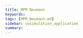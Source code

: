```yaml
---
title: MPM Neumann
keywords:
tags: [MPM_Neumann.md]
sidebar: cosimulation_application
summary:
---
```


